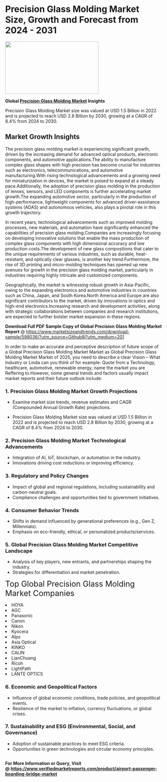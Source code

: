 <H1>Precision Glass Molding Market Size, Growth and Forecast from 2024 - 2031</H1><img class="aligncenter size-medium wp-image-584254" src="https://thirdeyenews.in/wp-content/uploads/2024/09/Global-Market-Research-300x168.jpeg" alt="" width="300" height="168" /><p><strong>Global&nbsp;<a href="https://www.marketsizeandtrends.com/download-sample/598036/?utm_source=Github8j?utm_medium=201">Precision Glass Molding Market</a> Insights</strong></p><p>Precision Glass Molding Market size was valued at USD 1.5 Billion in 2022 and is projected to reach USD 2.8 Billion by 2030, growing at a CAGR of 8.4% from 2024 to 2030.</p><p><h2>Market Growth Insights</h2> <p>The precision glass molding market is experiencing significant growth, driven by the increasing demand for advanced optical products, electronic components, and automotive applications.The ability to manufacture complex glass shapes with high precision has become crucial for industries such as electronics, telecommunications, and automotive manufacturing.With rising technological advancements and a growing need for miniaturization in devices, the market is poised to expand at a steady pace.Additionally, the adoption of precision glass molding in the production of lenses, sensors, and LED components is further accelerating market growth.The expanding automotive sector, particularly in the production of high-performance, lightweight components for advanced driver-assistance systems (ADAS) and autonomous vehicles, also plays a pivotal role in this growth trajectory.</p> <p>In recent years, technological advancements such as improved molding processes, new materials, and automation have significantly enhanced the capabilities of precision glass molding.Companies are increasingly focusing on developing innovative solutions that enable the mass production of complex glass components with high dimensional accuracy and low production costs.The development of new glass compositions that cater to the unique requirements of various industries, such as durable, heat-resistant, and optically clear glasses, is another key trend.Furthermore, the rise of 3D printing and micro-molding techniques has opened up new avenues for growth in the precision glass molding market, particularly in industries requiring highly intricate and customized components.</p> <p>Geographically, the market is witnessing robust growth in Asia-Pacific, owing to the expanding electronics and automotive industries in countries such as China, Japan, and South Korea.North America and Europe are also significant contributors to the market, driven by innovations in optics and high-end electronics.Increasing research and development activities, along with strategic collaborations between companies and research institutions, are expected to further bolster market expansion in these regions.</p> <p><span class=""><strong>Download Full PDF Sample Copy of Global Precision Glass Molding Market Report</strong> @ <a href="https://www.marketsizeandtrends.com/download-sample/598036/?utm_source=Github8j?utm_medium=201" target="_blank">https://www.marketsizeandtrends.com/download-sample/598036/?utm_source=Github8j?utm_medium=201</a></span></p><p>In order to make an accurate and perceptive description of future scope of a Global&nbsp;Precision Glass Molding Market Market as Global&nbsp;Precision Glass Molding Market Market of 2025, you need to describe a clear Vision &ndash; What Industry or Linda can you think of for example: Quote from a Technology, healthcare, automotive, renewable energy, name the market you are Reffering to.However, some general trends and factors usually impact market reports and their future outlook include:</p><h3>1.&nbsp;<strong>Precision Glass Molding Market Growth Projections</strong></h3><ul><li>Examine market size trends, revenue estimates and CAGR (Compounded Annual Growth Rate) projections.</li><li><p>Precision Glass Molding Market size was valued at USD 1.5 Billion in 2022 and is projected to reach USD 2.8 Billion by 2030, growing at a CAGR of 8.4% from 2024 to 2030.</p></li></ul><h3>2.&nbsp;<strong>Precision Glass Molding Market Technological Advancements</strong></h3><ul><li>Integration of AI, IoT, blockchain, or automation in the industry.</li><li>Innovations driving cost reductions or improving efficiency.</li></ul><h3>3.&nbsp;<strong>Regulatory and Policy Changes</strong></h3><ul><li>Impact of global and regional regulations, including sustainability and carbon-neutral goals.</li><li>Compliance challenges and opportunities tied to government initiatives.</li></ul><h3>4.&nbsp;<strong>Consumer Behavior Trends</strong></h3><ul><li>Shifts in demand influenced by generational preferences (e.g., Gen Z, Millennials).</li><li>Emphasis on eco-friendly, ethical, or personalized products/services.</li></ul><h3>5.&nbsp;<strong>Global Precision Glass Molding Market Competitive Landscape</strong></h3><ul><li>Analysis of key players, new entrants, and partnerships shaping the industry.</li><li>Strategies for differentiation and market penetration.</li></ul><p data-pm-slice="1 1 []"><span style="color: inherit; font-family: inherit; font-size: 25px;">Top Global Precision Glass Molding Market Companies</span></p><div class="" data-test-id=""><p><li>HOYA</li><li> AGC</li><li> Panasonic</li><li> Canon</li><li> Nikon</li><li> Kyocera</li><li> Alps</li><li> Asia Optical</li><li> KINKO</li><li> CALIN</li><li> LianChuang</li><li> Ricoh</li><li> LightPath</li><li> LANTE OPTICS</li></p></div><h3>6.&nbsp;<strong>Economic and Geopolitical Factors</strong></h3><ul><li>Influence of global economic conditions, trade policies, and geopolitical events.</li><li>Resilience of the market to inflation, currency fluctuations, or global crises.</li></ul><h3>7.&nbsp;<strong>Sustainability and ESG (Environmental, Social, and Governance)</strong></h3><ul><li>Adoption of sustainable practices to meet ESG criteria.</li><li>Opportunities in green technologies and circular economy principles.</li></ul><h2><strong style="font-size: 14px;">For More Information or Query, Visit @&nbsp;</strong><a style="background-color: #ffffff; font-size: 14px;" href="https://www.marketsizeandtrends.com/report/precision-glass-molding-market/" target="_blank">https://www.verifiedmarketreports.com/product/airport-passenger-boarding-bridge-market</a></h2>